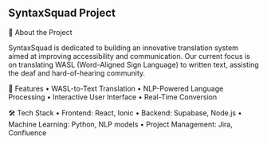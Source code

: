## SyntaxSquad Project

📌 About the Project

SyntaxSquad is dedicated to building an innovative translation system aimed at improving accessibility and communication. Our current focus is on translating WASL (Word-Aligned Sign Language) to written text, assisting the deaf and hard-of-hearing community.

🚀 Features
	•	WASL-to-Text Translation
	•	NLP-Powered Language Processing
	•	Interactive User Interface
	•	Real-Time Conversion

🛠️ Tech Stack
	•	Frontend: React, Ionic
	•	Backend: Supabase, Node.js
	•	Machine Learning: Python, NLP models
	•	Project Management: Jira, Confluence
